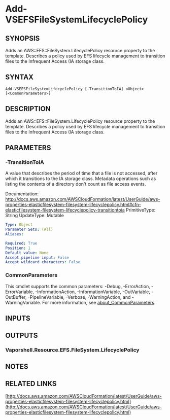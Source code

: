 # Add-VSEFSFileSystemLifecyclePolicy

## SYNOPSIS
Adds an AWS::EFS::FileSystem.LifecyclePolicy resource property to the template.
Describes a policy used by EFS lifecycle management to transition files to the Infrequent Access (IA storage class.

## SYNTAX

```
Add-VSEFSFileSystemLifecyclePolicy [-TransitionToIA] <Object> [<CommonParameters>]
```

## DESCRIPTION
Adds an AWS::EFS::FileSystem.LifecyclePolicy resource property to the template.
Describes a policy used by EFS lifecycle management to transition files to the Infrequent Access (IA storage class.

## PARAMETERS

### -TransitionToIA
A value that describes the period of time that a file is not accessed, after which it transitions to the IA storage class.
Metadata operations such as listing the contents of a directory don't count as file access events.

Documentation: http://docs.aws.amazon.com/AWSCloudFormation/latest/UserGuide/aws-properties-elasticfilesystem-filesystem-lifecyclepolicy.html#cfn-elasticfilesystem-filesystem-lifecyclepolicy-transitiontoia
PrimitiveType: String
UpdateType: Mutable

```yaml
Type: Object
Parameter Sets: (All)
Aliases:

Required: True
Position: 1
Default value: None
Accept pipeline input: False
Accept wildcard characters: False
```

### CommonParameters
This cmdlet supports the common parameters: -Debug, -ErrorAction, -ErrorVariable, -InformationAction, -InformationVariable, -OutVariable, -OutBuffer, -PipelineVariable, -Verbose, -WarningAction, and -WarningVariable. For more information, see [about_CommonParameters](http://go.microsoft.com/fwlink/?LinkID=113216).

## INPUTS

## OUTPUTS

### Vaporshell.Resource.EFS.FileSystem.LifecyclePolicy
## NOTES

## RELATED LINKS

[http://docs.aws.amazon.com/AWSCloudFormation/latest/UserGuide/aws-properties-elasticfilesystem-filesystem-lifecyclepolicy.html](http://docs.aws.amazon.com/AWSCloudFormation/latest/UserGuide/aws-properties-elasticfilesystem-filesystem-lifecyclepolicy.html)

